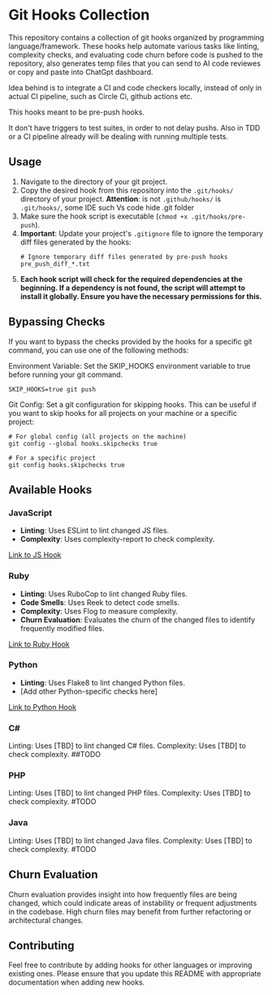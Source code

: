 # Git Hooks Collection

This repository contains a collection of git hooks organized by programming language/framework. These hooks help automate various tasks like linting, complexity checks, and evaluating code churn before code is pushed to the repository, also generates temp files that you can send to AI code reviewes or copy and paste into ChatGpt dashboard.

Idea behind is to integrate a CI and code checkers locally, instead of only in actual CI pipeline, such as Circle Ci, github actions etc.

This hooks meant to be pre-push hooks. 

It don't have triggers to test suites, in order to not delay pushs. Also in TDD or a CI pipeline already will be dealing with running multiple tests.
## Usage

1. Navigate to the directory of your git project.
2. Copy the desired hook from this repository into the `.git/hooks/` directory of your project. 
**Attention**: is not `.github/hooks/` is `.git/hooks/`, some IDE such Vs code hide .git folder
3. Make sure the hook script is executable (`chmod +x .git/hooks/pre-push`).
4. **Important**: Update your project's `.gitignore` file to ignore the temporary diff files generated by the hooks:
    ```
    # Ignore temporary diff files generated by pre-push hooks
    pre_push_diff_*.txt
    ```
5. **Each hook script will check for the required dependencies at the beginning. If a dependency is not found, the script will attempt to install it globally. Ensure you have the necessary permissions for this.**


## Bypassing Checks
If you want to bypass the checks provided by the hooks for a specific git command, you can use one of the following methods:

Environment Variable: Set the SKIP_HOOKS environment variable to true before running your git command.

```
SKIP_HOOKS=true git push
```
Git Config: Set a git configuration for skipping hooks. This can be useful if you want to skip hooks for all projects on your machine or a specific project:

```
# For global config (all projects on the machine)
git config --global hooks.skipchecks true

# For a specific project
git config hooks.skipchecks true
```


## Available Hooks

### JavaScript

- **Linting**: Uses ESLint to lint changed JS files.
- **Complexity**: Uses complexity-report to check complexity.

[Link to JS Hook](./js/pre-push)

### Ruby

- **Linting**: Uses RuboCop to lint changed Ruby files.
- **Code Smells**: Uses Reek to detect code smells.
- **Complexity**: Uses Flog to measure complexity.
- **Churn Evaluation**: Evaluates the churn of the changed files to identify frequently modified files.

[Link to Ruby Hook](./ruby/pre-push)

### Python

- **Linting**: Uses Flake8 to lint changed Python files.
- [Add other Python-specific checks here]

[Link to Python Hook](./python/pre-push)


### C#
Linting: Uses [TBD] to lint changed C# files.
Complexity: Uses [TBD] to check complexity.
##TODO

### PHP
Linting: Uses [TBD] to lint changed PHP files.
Complexity: Uses [TBD] to check complexity.
#TODO

### Java
Linting: Uses [TBD] to lint changed Java files.
Complexity: Uses [TBD] to check complexity.
#TODO
## Churn Evaluation

Churn evaluation provides insight into how frequently files are being changed, which could indicate areas of instability or frequent adjustments in the codebase. High churn files may benefit from further refactoring or architectural changes.

## Contributing

Feel free to contribute by adding hooks for other languages or improving existing ones. Please ensure that you update this README with appropriate documentation when adding new hooks.


